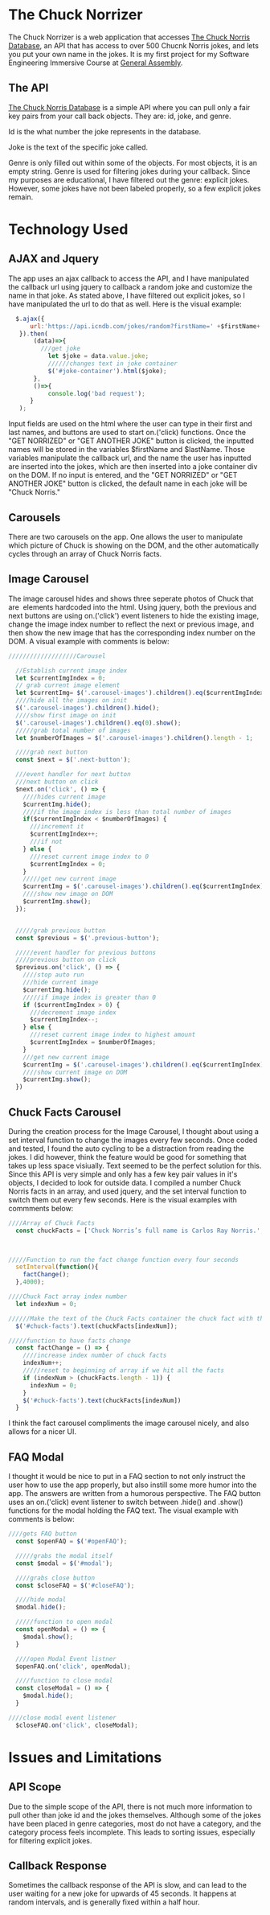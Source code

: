 # The Chuck Norrizer

The Chuck Norrizer is a web application that accesses [The Chuck Norris Database](http://www.icndb.com/api/), an API that has access to over 500 Chucnk Norris jokes, and lets you put your own name in the jokes. It is my first project for my Software Engineering Immersive Course at [General Assembly](https://generalassemb.ly/).

## The API

[The Chuck Norris Database](http://www.icndb.com/api/) is a simple API where you can pull only a fair key pairs from your call back objects. They are: id, joke, and genre.

Id is the what number the joke represents in the database.

Joke is the text of the specific joke called.

Genre is only filled out within some of the objects. For most objects, it is an empty string. Genre is used for filtering jokes during your callback. Since my purposes are educational, I have filtered out the genre: explicit jokes. However, some jokes have not been labeled properly, so a few explicit jokes remain. 

# Technology Used

## AJAX and Jquery
The app uses an ajax callback to access the API, and I have manipulated the callback url using jquery to callback a random joke and customize the name in that joke. As stated above, I have filtered out explicit jokes, so I have manipulated the url to do that as well. Here is the visual example:

```javascript
  $.ajax({
      url:'https://api.icndb.com/jokes/random?firstName=' +$firstName+ '&lastName=' +$lastName+'&exclude=[explicit]'
   }).then(
       (data)=>{
         ///get joke
           let $joke = data.value.joke;
           //////changes text in joke container
           $('#joke-container').html($joke);
       },
       ()=>{
           console.log('bad request');
      }
   );
```

Input fields are used on the html where the user can type in their first and last names, and buttons are used to start on.('click) functions. Once the "GET NORRIZED" or "GET ANOTHER JOKE" button is clicked, the inputted names will be stored in the variables $firstName and $lastName. Those variables manipulate the callback url, and the name the user has inputted are inserted into the jokes, which are then inserted into a joke container div on the DOM. If no input is entered, and the "GET NORRIZED" or "GET ANOTHER JOKE" button is clicked, the default name in each joke will be "Chuck Norris." 

## Carousels

There are two carousels on the app. One allows the user to manipulate which picture of Chuck is showing on the DOM, and the other automatically cycles through an array of Chuck Norris facts.

## Image Carousel

The image carousel hides and shows three seperate photos of Chuck that are <img> elements hardcoded into the html. Using jquery, both the previous and next buttons are using on.('click') event listeners to hide the existing image, change the image index number to reflect the next or previous image, and then show the new image that has the corresponding index number on the DOM. A visual example with comments is below:

```javascript
///////////////////Carousel

  //Establish current image index
  let $currentImgIndex = 0;
  // grab current image element
  let $currentImg= $('.carousel-images').children().eq($currentImgIndex);
  ////hide all the images on init
  $('.carousel-images').children().hide();
  ////show first image on init
  $('.carousel-images').children().eq(0).show();
  /////grab total number of images
  let $numberOfImages = $('.carousel-images').children().length - 1;

  ////grab next button
  const $next = $('.next-button');

  ///event handler for next button
  ///next button on click
  $next.on('click', () => {
    ////hides current image
    $currentImg.hide();
    ////if the image index is less than total number of images
    if($currentImgIndex < $numberOfImages) {
      ///increment it
      $currentImgIndex++;
      ///if not
    } else {
      ///reset current image index to 0
      $currentImgIndex = 0;
    }
    /////get new current image
    $currentImg = $('.carousel-images').children().eq($currentImgIndex);
    ////show new image on DOM
    $currentImg.show();
  });


  /////grab previous button
  const $previous = $('.previous-button');

  /////event handler for previous buttons
  ////previous button on click
  $previous.on('click', () => {
    ////stop auto run
    ///hide current image
    $currentImg.hide();
    /////if image index is greater than 0
    if ($currentImgIndex > 0) {
      ///decrement image index
      $currentImgIndex--;
    } else {
      ///reset current image index to highest amount
      $currentImgIndex = $numberOfImages;
    }
    ///get new current image
    $currentImg = $('.carousel-images').children().eq($currentImgIndex);
    ////show current image on DOM
    $currentImg.show();
  })
```

## Chuck Facts Carousel

During the creation process for the Image Carousel, I thought about using a set interval function to change the images every few seconds. Once coded and tested, I found the auto cycling to be a distraction from reading the jokes. I did however, think the feature would be good for something that takes up less space visiually. Text seemed to be the perfect solution for this.  Since this API is very simple and only has a few key pair values in it's objects, I decided to look for outside data. I compiled a number Chuck Norris facts in an array, and used jquery, and the set interval function to switch them out every few seconds. Here is the visual examples with commments below:

```Javascript
////Array of Chuck Facts
  const chuckFacts = ['Chuck Norris’s full name is Carlos Ray Norris.', 'Chuck served in the US Air Force from 1958-1962.', 'Chuck Norris Superkicks is a video game that was released for the Atari 2600 in 1983.', 'Chuck Norris has his own style of competitive fighting known as Chun Kuk Do.', 'Chuck Norris was Bruce Lee’s Nemesis in the 1972 movie, Way of the Dragon.', 'Norris began his martial arts training in South Korea in 1958.', 'Norris won karate’s triple crown for most tournament wins of the year in 1968.', 'Chuck Norris is a fan of Chuck Norris jokes.'];
  


/////Function to run the fact change function every four seconds
  setInterval(function(){
    factChange();
  },4000);

////Chuck Fact array index number
  let indexNum = 0;

//////Make the text of the Chuck Facts container the chuck fact with the corresponding index
  $('#chuck-facts').text(chuckFacts[indexNum]);

/////function to have facts change
  const factChange = () => {
    ////increase index number of chuck facts
    indexNum++;
    /////reset to beginning of array if we hit all the facts
    if (indexNum > (chuckFacts.length - 1)) {
      indexNum = 0;
    }
    $('#chuck-facts').text(chuckFacts[indexNum])
  }
```
I think the fact carousel compliments the image carousel nicely, and also allows for a nicer UI.

## FAQ Modal

I thought it would be nice to put in a FAQ section to not only instruct the user how to use the app properly, but also instill some more humor into the app. The answers are written from a humorous perspective. The FAQ button uses an on.('click) event listener to switch between .hide() and .show() functions for the modal holding the FAQ text. The visual example with comments is below:

```javascript
////gets FAQ button
  const $openFAQ = $('#openFAQ');

  /////grabs the modal itself
  const $modal = $('#modal');

  ////grabs close button
  const $closeFAQ = $('#closeFAQ');

  ////hide modal
  $modal.hide();

  /////function to open modal
  const openModal = () => {
    $modal.show();
  }

  ////open Modal Event listner
  $openFAQ.on('click', openModal);

  ////function to close modal
  const closeModal = () => {
    $modal.hide();
  }

////close modal event listener
  $closeFAQ.on('click', closeModal);
```
# Issues and Limitations

## API Scope
Due to the simple scope of the API, there is not much more information to pull other than joke id and the jokes themselves. Although some of the jokes have been placed in genre categories, most do not have a category, and the category process feels incomplete. This leads to sorting issues, especially for filtering explicit jokes. 

## Callback Response
Sometimes the callback response of the API is slow, and can lead to the user waiting for a new joke for upwards of 45 seconds. It happens at random intervals, and is generally fixed within a half hour.
